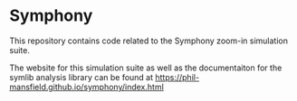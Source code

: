 # Symphony
This repository contains code related to the Symphony zoom-in simulation suite.

The website for this simulation suite as well as the documentaiton for the symlib analysis library can be found at https://phil-mansfield.github.io/symphony/index.html
